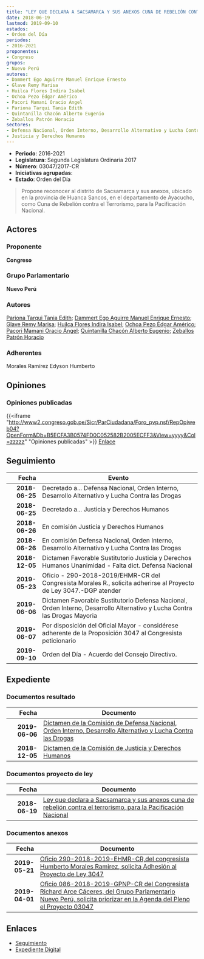```yaml
---
title: "LEY QUE DECLARA A SACSAMARCA Y SUS ANEXOS CUNA DE REBELIÓN CONTRA EL TERRORISMO, PARA LA PACIFICACIÓN NACIONAL"
date: 2018-06-19
lastmod: 2019-09-10
estados:
- Orden del Día
periodos:
- 2016-2021
proponentes:
- Congreso
grupos:
- Nuevo Perú
autores:
- Dammert Ego Aguirre Manuel Enrique Ernesto
- Glave Remy Marisa
- Huilca Flores Indira Isabel
- Ochoa Pezo Édgar Américo
- Pacori Mamani Oracio Ángel
- Pariona Tarqui Tania Edith
- Quintanilla Chacón Alberto Eugenio
- Zeballos Patrón Horacio
sectores:
- Defensa Nacional, Orden Interno, Desarrollo Alternativo y Lucha Contra las Drogas
- Justicia y Derechos Humanos
---
```

- **Periodo**: 2016-2021
- **Legislatura**: Segunda Legislatura Ordinaria 2017
- **Número**: 03047/2017-CR
- **Iniciativas agrupadas**: 
- **Estado**: Orden del Día

> Propone reconocer al distrito de Sacsamarca y sus anexos, ubicado en la provincia de Huanca Sancos, en el departamento de Ayacucho, como Cuna de Rebelión contra el Terrorismo, para la Pacificación Nacional.


## Actores

### Proponente

**Congreso**

### Grupo Parlamentario

**Nuevo Perú**

### Autores

[Pariona Tarqui Tania Edith](mailto:mailto:tpariona@congreso.gob.pe); [Dammert Ego Aguirre Manuel Enrique Ernesto](mailto:mailto:mdammert@congreso.gob.pe); [Glave Remy Marisa](mailto:mailto:mglave@congreso.gob.pe); [Huilca Flores Indira Isabel](mailto:mailto:ihuilca@congreso.gob.pe); [Ochoa Pezo Édgar Américo](mailto:mailto:eochoa@congreso.gob.pe); [Pacori Mamani Oracio Ángel](mailto:mailto:opacori@congreso.gob.pe); [Quintanilla Chacón Alberto Eugenio](mailto:mailto:aquintanilla@congreso.gob.pe); [Zeballos Patrón Horacio](mailto:mailto:hzeballos@congreso.gob.pe)

### Adherentes

Morales Ramírez Edyson Humberto

## Opiniones

### Opiniones publicadas

{{<iframe "http://www2.congreso.gob.pe/Sicr/ParCiudadana/Foro_pvp.nsf/RepOpiweb04?OpenForm&Db=B5ECFA3B0574FD0C052582B2005ECFF3&View=yyyy&Col=zzzzz" "Opiniones publicadas" >}}
[Enlace](http://www2.congreso.gob.pe/Sicr/ParCiudadana/Foro_pvp.nsf/RepOpiweb04?OpenForm&Db=B5ECFA3B0574FD0C052582B2005ECFF3&View=yyyy&Col=zzzzz)


## Seguimiento

| Fecha | Evento |
|------:|--------|
| **2018-06-25** | Decretado a... Defensa Nacional, Orden Interno, Desarrollo Alternativo y Lucha Contra las Drogas |
| **2018-06-25** | Decretado a... Justicia y Derechos Humanos |
| **2018-06-26** | En comisión Justicia y Derechos Humanos |
| **2018-06-26** | En comisión Defensa Nacional, Orden Interno, Desarrollo Alternativo y Lucha Contra las Drogas |
| **2018-12-05** | Dictamen Favorable Sustitutorio Justicia y Derechos Humanos Unanimidad - Falta dict. Defensa Nacional |
| **2019-05-23** | Oficio - 290-2018-2019/EHMR-CR del Congresista Morales R., solicita adherirse al Proyecto de Ley 3047.-DGP atender |
| **2019-06-06** | Dictamen Favorable Sustitutorio Defensa Nacional, Orden Interno, Desarrollo Alternativo y Lucha Contra las Drogas Mayoria |
| **2019-06-07** | Por disposición del Oficial Mayor - considérese adherente de la Proposición 3047 al Congresista peticionario |
| **2019-09-10** | Orden del Día - Acuerdo del Consejo Directivo. |

## Expediente

### Documentos resultado

| Fecha | Documento |
|------:|-----------|
| **2019-06-06** | [Dictamen de la Comisión de Defensa Nacional, Orden Interno, Desarrollo Alternativo y Lucha Contra las Drogas](http://www.leyes.congreso.gob.pe/Documentos/2016_2021/Dictamenes/Proyectos_de_Ley/03047DC07MAY20190606.pdf) |
| **2018-12-05** | [Dictamen de la Comisión de Justicia y Derechos Humanos](http://www.leyes.congreso.gob.pe/Documentos/2016_2021/Dictamenes/Proyectos_de_Ley/03047DC15MAY20181205.pdf) |

### Documentos proyecto de ley

| Fecha | Documento |
|------:|-----------|
| **2018-06-19** | [Ley que declara a Sacsamarca y sus anexos cuna de rebelión contra el terrorismo, para la Pacificación Nacional](http://www.leyes.congreso.gob.pe/Documentos/2016_2021/Proyectos_de_Ley_y_de_Resoluciones_Legislativas/PL03047_20180619..pdf) |

### Documentos anexos

| Fecha | Documento |
|------:|-----------|
| **2019-05-21** | [Oficio 290-2018-2019-EHMR-CR,del congresista Humberto Morales Ramirez, solicita Adhesión al Proyecto de Ley 3047](http://www.leyes.congreso.gob.pe/Documentos/2016_2021/Adhesiones/Proyectos_de_Ley/OFICIO-290-2018-2019-EHMR-CR.pdf) |
| **2019-04-01** | [Oficio 086-2018-2019-GPNP-CR del Congresista Richard Arce Cáceres, del Grupo Parlamentario Nuevo Perú, solicita priorizar en la Agenda del Pleno el Proyecto 03047](http://www.leyes.congreso.gob.pe/Documentos/2016_2021/Oficios/Grupos_Parlamentarios/OFICIO-086-2018-2019-GPNP-CR.pdf) |

## Enlaces

- [Seguimiento](http://www2.congreso.gob.pe/Sicr/TraDocEstProc/CLProLey2016.nsf/f7fff46988ca05b1052578e100829cc7/91d0042fe9f38c7a052582b20062263f?OpenDocument)
- [Expediente Digital](http://www2.congreso.gob.pe/Sicr/TraDocEstProc/Expvirt_2011.nsf/visbusqptramdoc1621/03047?opendocument)


